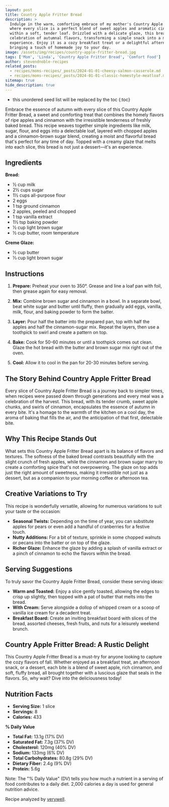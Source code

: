 ```yaml
---
layout: post
title: Country Apple Fritter Bread
description: >
  Indulge in the warm, comforting embrace of my mother's Country Apple Fritter Bread,
  where every slice is a perfect blend of sweet apples and aromatic cinnamon nestled
  within a soft, tender loaf. Drizzled with a delicate glaze, this bread is a
  celebration of autumnal flavors, transforming a simple snack into a memorable
  experience. Enjoy it as a cozy breakfast treat or a delightful afternoon indulgence,
  bringing a touch of homemade joy to your day.
image: /assets/img/recipes/country-apple-fritter-bread.jpg
tags: ['Mom', 'Linda', 'Country Apple Fritter Bread', 'Comfort Food']
author: stevendnoble-recipes
related_posts:
  - recipes/moms-recipes/_posts/2024-01-01-cheesy-salmon-casserole.md
  - recipes/moms-recipes/_posts/2024-01-01-classic-homestyle-meatloaf.md
sitemap: true
hide_description: true
---
```


* this unordered seed list will be replaced by the toc
{:toc}

Embrace the essence of autumn with every slice of this Country Apple Fritter Bread, a sweet and comforting treat that combines the homely flavors of ripe apples and cinnamon with the irresistible tenderness of freshly baked bread. This recipe weaves together simple ingredients like milk, sugar, flour, and eggs into a delectable loaf, layered with chopped apples and a cinnamon-brown sugar blend, creating a moist and flavorful bread that's perfect for any time of day. Topped with a creamy glaze that melts into each slice, this bread is not just a dessert—it's an experience.

## Ingredients

**Bread:**

* ½ cup milk
* 2½ cups sugar
* 1½ cups all-purpose flour
* 2 eggs
* 1 tsp ground cinnamon
* 2 apples, peeled and chopped
* 1 tsp vanilla extract
* 1½ tsp baking powder
* ½ cup light brown sugar
* ½ cup butter, room temperature

**Creme Glaze:**

* ½ cup butter
* ⅓ cup light brown sugar

## Instructions

1. **Prepare:** Preheat your oven to 350°. Grease and line a loaf pan with foil, then grease again for easy removal.

2. **Mix:** Combine brown sugar and cinnamon in a bowl. In a separate bowl, beat white sugar and butter until fluffy, then gradually add eggs, vanilla, milk, flour, and baking powder to form the batter.

3. **Layer:** Pour half the batter into the prepared pan, top with half the apples and half the cinnamon-sugar mix. Repeat the layers, then use a toothpick to swirl and create a pattern on top.

4. **Bake:** Cook for 50-60 minutes or until a toothpick comes out clean. Glaze the hot bread with the butter and brown sugar mix right out of the oven.

5. **Cool:** Allow it to cool in the pan for 20-30 minutes before serving.

## The Story Behind Country Apple Fritter Bread

Every slice of Country Apple Fritter Bread is a journey back to simpler times, when recipes were passed down through generations and every meal was a celebration of the harvest. This bread, with its tender crumb, sweet apple chunks, and swirls of cinnamon, encapsulates the essence of autumn in every bite. It's a homage to the warmth of the kitchen on a cool day, the aroma of baking that fills the air, and the anticipation of that first, delectable bite.

## Why This Recipe Stands Out

What sets this Country Apple Fritter Bread apart is its balance of flavors and textures. The softness of the baked bread contrasts beautifully with the slight crunch of fresh apples, while the cinnamon and brown sugar marry to create a comforting spice that's not overpowering. The glaze on top adds just the right amount of sweetness, making it irresistible not just as a dessert, but as a companion to your morning coffee or afternoon tea.

## Creative Variations to Try

This recipe is wonderfully versatile, allowing for numerous variations to suit your taste or the occasion:

* **Seasonal Twists:** Depending on the time of year, you can substitute apples for pears or even add a handful of cranberries for a festive touch.
* **Nutty Additions:** For a bit of texture, sprinkle in some chopped walnuts or pecans into the batter or on top of the glaze.
* **Richer Glaze:** Enhance the glaze by adding a splash of vanilla extract or a pinch of cinnamon to echo the flavors within the bread.

## Serving Suggestions

To truly savor the Country Apple Fritter Bread, consider these serving ideas:

* **Warm and Toasted:** Enjoy a slice gently toasted, allowing the edges to crisp up slightly, then topped with a pat of butter that melts into the bread.
* **With Cream:** Serve alongside a dollop of whipped cream or a scoop of vanilla ice cream for a decadent treat.
* **Breakfast Board:** Create an inviting breakfast board with slices of the bread, assorted cheeses, fresh fruits, and nuts for a leisurely weekend brunch.

## Country Apple Fritter Bread: A Rustic Delight

This Country Apple Fritter Bread is a must-try for anyone looking to capture the cozy flavors of fall. Whether enjoyed as a breakfast treat, an afternoon snack, or a dessert, each bite is a blend of sweet apple, rich cinnamon, and soft, fluffy bread, all brought together with a luscious glaze that seals in the flavors. So, why wait? Dive into the deliciousness today!

## Nutrition Facts

* **Serving Size:** 1 slice
* **Servings:** 8
* **Calories:** 433

**% Daily Value**

* **Total Fat:** 13.1g (17% DV)
* **Saturated Fat:** 7.3g (37% DV)
* **Cholesterol:** 120mg (40% DV)
* **Sodium:** 133mg (6% DV)
* **Total Carbohydrates:** 80.8g (29% DV)
* **Dietary Fiber:** 2.4g (9% DV)
* **Protein:** 5.6g

Note: The "% Daily Value" (DV) tells you how much a nutrient in a serving of food contributes to a daily diet. 2,000 calories a day is used for general nutrition advice.

Recipe analyzed by <a href="https://www.verywellfit.com/recipe-nutrition-analyzer-4157076" target="_blank">verywell</a>.

<script type="application/ld+json">
{
  "@context": "http://schema.org",
  "@type": "Recipe",
  "name": "Country Apple Fritter Bread",
  "image": "country-apple-fritter-bread.jpg",
  "author": {
    "@type": "Person",
    "name": "Steven D Noble"
  },
  "description": "Embrace the essence of autumn with this sweet and comforting Country Apple Fritter Bread, layered with ripe apples and cinnamon, and topped with a creamy glaze.",
  "prepTime": "PT20M",
  "cookTime": "PT1H",
  "totalTime": "PT1H20M",
  "recipeYield": "8 servings",
  "recipeIngredient": [
    "½ cup milk",
    "2½ cups sugar",
    "1½ cups all-purpose flour",
    "2 eggs",
    "1 tsp ground cinnamon",
    "2 apples, peeled and chopped",
    "1 tsp vanilla extract",
    "1½ tsp baking powder",
    "½ cup light brown sugar",
    "½ cup butter, room temperature",
    "½ cup butter (for glaze)",
    "⅓ cup light brown sugar (for glaze)"
  ],
  "recipeInstructions": [
    {
      "@type": "HowToStep",
      "text": "Preheat your oven to 350°. Grease and line a loaf pan with foil, then grease again for easy removal."
    },
    {
      "@type": "HowToStep",
      "text": "Combine brown sugar and cinnamon in a bowl. Beat white sugar and butter until fluffy, then gradually add eggs, vanilla, milk, flour, and baking powder."
    },
    {
      "@type": "HowToStep",
      "text": "Pour half the batter into the prepared pan, top with half the apples and cinnamon-sugar mix. Repeat layers, then swirl with a toothpick."
    },
    {
      "@type": "HowToStep",
      "text": "Bake for 50-60 minutes or until a toothpick comes out clean. Glaze with the mix of butter and brown sugar while hot."
    },
    {
      "@type": "HowToStep",
      "text": "Allow to cool in the pan for 20-30 minutes before serving."
    }
  ],
  "nutrition": {
    "@type": "NutritionInformation",
    "calories": "433",
    "fatContent": "13.1g",
    "saturatedFatContent": "7.3g",
    "cholesterolContent": "120mg",
    "sodiumContent": "133mg",
    "carbohydrateContent": "80.8g",
    "fiberContent": "2.4g",
    "sugarContent": "55.4g",
    "proteinContent": "5.6g"
  }
}

</script>
